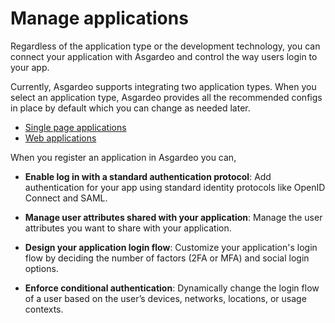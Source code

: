 # Manage applications

Regardless of the application type or the development technology, you can connect your application with Asgardeo and
control the way users login to your app.

Currently, Asgardeo supports integrating two application types. When you select an application type, Asgardeo provides
all the recommended configs in place by default which you can change as needed later.

* [Single page applications](./spa/README.md)
* [Web applications](./web-app/README.md)

When you register an application in Asgardeo you can,

* **Enable log in with a standard authentication protocol**: Add authentication for your app using standard identity
  protocols like OpenID Connect and SAML.

* **Manage user attributes shared with your application**: Manage the user attributes you want to share with your
  application.

* **Design your application login flow**: Customize your application's login flow by deciding the number of factors
  (2FA or MFA) and social login options.

* **Enforce conditional authentication**: Dynamically change the login flow of a user based on the user’s devices,
  networks, locations, or usage contexts.
